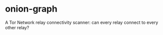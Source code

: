 # onion-graph
A Tor Network relay connectivity scanner: can every relay connect to every other relay?
